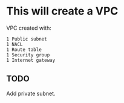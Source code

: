 # This will create a VPC

VPC created with:

    1 Public subnet
    1 NACL
    1 Route table
    1 Security group
    1 Internet gateway

TODO
----
Add private subnet.